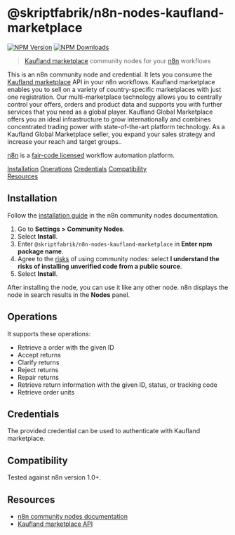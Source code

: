 # @skriptfabrik/n8n-nodes-kaufland-marketplace

[![NPM Version](https://img.shields.io/npm/v/@skriptfabrik/n8n-nodes-kaufland-marketplace)](https://www.npmjs.com/package/@skriptfabrik/n8n-nodes-kaufland-marketplace)
[![NPM Downloads](https://img.shields.io/npm/dt/@skriptfabrik/n8n-nodes-kaufland-marketplace)](https://www.npmjs.com/package/@skriptfabrik/n8n-nodes-kaufland-marketplace)

> [Kaufland marketplace](https://www.kauflandglobalmarketplace.com/en/) community nodes for your [n8n](https://n8n.io/) workflows

This is an n8n community node and credential. It lets you consume the [Kaufland marketplace](https://www.kauflandglobalmarketplace.com/en/)
API in your n8n workflows.
Kaufland marketplace enables you to sell on a variety of country-specific marketplaces with just one registration. Our
multi-marketplace technology allows you to centrally control your offers, orders and product data and supports you with
further services that you need as a global player. Kaufland Global Marketplace offers you an ideal infrastructure to
grow internationally and combines concentrated trading power with state-of-the-art platform technology. As a Kaufland
Global Marketplace seller, you expand your sales strategy and increase your reach and target groups..

[n8n](https://n8n.io/) is a [fair-code licensed](https://docs.n8n.io/reference/license/) workflow automation platform.

[Installation](#installation)
[Operations](#operations)
[Credentials](#credentials)
[Compatibility](#compatibility)  
[Resources](#resources)

## Installation

Follow the [installation guide](https://docs.n8n.io/integrations/community-nodes/installation/) in the n8n community
nodes documentation.

1. Go to **Settings > Community Nodes**.
2. Select **Install**.
3. Enter `@skriptfabrik/n8n-nodes-kaufland-marketplace` in **Enter npm package name**.
4. Agree to the [risks](https://docs.n8n.io/integrations/community-nodes/risks/) of using community nodes: select
   **I understand the risks of installing unverified code from a public source**.
5. Select **Install**.

After installing the node, you can use it like any other node. n8n displays the node in search results in the **Nodes** panel.

## Operations

It supports these operations:

- Retrieve a order with the given ID
- Accept returns
- Clarify returns
- Reject returns
- Repair returns
- Retrieve return information with the given ID, status, or tracking code
- Retrieve order units

## Credentials

The provided credential can be used to authenticate with Kaufland marketplace.

## Compatibility

Tested against n8n version 1.0+.

## Resources

- [n8n community nodes documentation](https://docs.n8n.io/integrations/community-nodes/)
- [Kaufland marketplace API](https://sellerapi.kaufland.com/)
